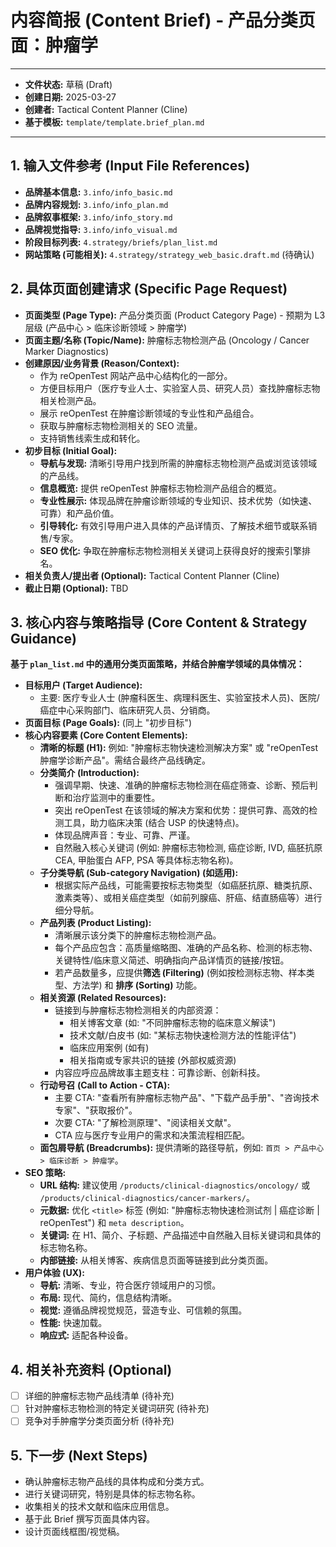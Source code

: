 # 内容简报 (Content Brief) - 产品分类页面：肿瘤学

---
*   **文件状态:** 草稿 (Draft)
*   **创建日期:** 2025-03-27
*   **创建者:** Tactical Content Planner (Cline)
*   **基于模板:** `template/template.brief_plan.md`
---

## 1. 输入文件参考 (Input File References)

*   **品牌基本信息:** `3.info/info_basic.md`
*   **品牌内容规划:** `3.info/info_plan.md`
*   **品牌叙事框架:** `3.info/info_story.md`
*   **品牌视觉指导:** `3.info/info_visual.md`
*   **阶段目标列表:** `4.strategy/briefs/plan_list.md`
*   **网站策略 (可能相关):** `4.strategy/strategy_web_basic.draft.md` (待确认)

## 2. 具体页面创建请求 (Specific Page Request)

*   **页面类型 (Page Type):** 产品分类页面 (Product Category Page) - 预期为 L3 层级 (产品中心 > 临床诊断领域 > 肿瘤学)
*   **页面主题/名称 (Topic/Name):** 肿瘤标志物检测产品 (Oncology / Cancer Marker Diagnostics)
*   **创建原因/业务背景 (Reason/Context):**
    *   作为 reOpenTest 网站产品中心结构化的一部分。
    *   方便目标用户（医疗专业人士、实验室人员、研究人员）查找肿瘤标志物相关检测产品。
    *   展示 reOpenTest 在肿瘤诊断领域的专业性和产品组合。
    *   获取与肿瘤标志物检测相关的 SEO 流量。
    *   支持销售线索生成和转化。
*   **初步目标 (Initial Goal):**
    *   **导航与发现:** 清晰引导用户找到所需的肿瘤标志物检测产品或浏览该领域的产品线。
    *   **信息概览:** 提供 reOpenTest 肿瘤标志物检测产品组合的概览。
    *   **专业性展示:** 体现品牌在肿瘤诊断领域的专业知识、技术优势（如快速、可靠）和产品价值。
    *   **引导转化:** 有效引导用户进入具体的产品详情页、了解技术细节或联系销售/专家。
    *   **SEO 优化:** 争取在肿瘤标志物检测相关关键词上获得良好的搜索引擎排名。
*   **相关负责人/提出者 (Optional):** Tactical Content Planner (Cline)
*   **截止日期 (Optional):** TBD

## 3. 核心内容与策略指导 (Core Content & Strategy Guidance)

**基于 `plan_list.md` 中的通用分类页面策略，并结合肿瘤学领域的具体情况：**

*   **目标用户 (Target Audience):**
    *   主要: 医疗专业人士 (肿瘤科医生、病理科医生、实验室技术人员)、医院/癌症中心采购部门、临床研究人员、分销商。
*   **页面目标 (Page Goals):** (同上 "初步目标")
*   **核心内容要素 (Core Content Elements):**
    *   **清晰的标题 (H1):** 例如: "肿瘤标志物快速检测解决方案" 或 "reOpenTest 肿瘤学诊断产品"。需结合最终产品线确定。
    *   **分类简介 (Introduction):**
        *   强调早期、快速、准确的肿瘤标志物检测在癌症筛查、诊断、预后判断和治疗监测中的重要性。
        *   突出 reOpenTest 在该领域的解决方案和优势：提供可靠、高效的检测工具，助力临床决策 (结合 USP 的快速特点)。
        *   体现品牌声音：专业、可靠、严谨。
        *   自然融入核心关键词 (例如: 肿瘤标志物检测, 癌症诊断, IVD, 癌胚抗原 CEA, 甲胎蛋白 AFP, PSA 等具体标志物名称)。
    *   **子分类导航 (Sub-category Navigation) (如适用):**
        *   根据实际产品线，可能需要按标志物类型（如癌胚抗原、糖类抗原、激素类等）、或相关癌症类型（如前列腺癌、肝癌、结直肠癌等）进行细分导航。
    *   **产品列表 (Product Listing):**
        *   清晰展示该分类下的肿瘤标志物检测产品。
        *   每个产品应包含：高质量缩略图、准确的产品名称、检测的标志物、关键特性/临床意义简述、明确指向产品详情页的链接/按钮。
        *   若产品数量多，应提供**筛选 (Filtering)** (例如按检测标志物、样本类型、方法学) 和 **排序 (Sorting)** 功能。
    *   **相关资源 (Related Resources):**
        *   链接到与肿瘤标志物检测相关的内部资源：
            *   相关博客文章 (如: "不同肿瘤标志物的临床意义解读")
            *   技术文献/白皮书 (如: "某标志物快速检测方法的性能评估")
            *   临床应用案例 (如有)
            *   相关指南或专家共识的链接 (外部权威资源)
        *   内容应呼应品牌故事主题支柱：可靠诊断、创新科技。
    *   **行动号召 (Call to Action - CTA):**
        *   主要 CTA: "查看所有肿瘤标志物产品"、"下载产品手册"、"咨询技术专家"、"获取报价"。
        *   次要 CTA: "了解检测原理"、"阅读相关文献"。
        *   CTA 应与医疗专业用户的需求和决策流程相匹配。
    *   **面包屑导航 (Breadcrumbs):** 提供清晰的路径导航，例如: `首页 > 产品中心 > 临床诊断 > 肿瘤学`。
*   **SEO 策略:**
    *   **URL 结构:** 建议使用 `/products/clinical-diagnostics/oncology/` 或 `/products/clinical-diagnostics/cancer-markers/`。
    *   **元数据:** 优化 `<title>` 标签 (例如: "肿瘤标志物快速检测试剂 | 癌症诊断 | reOpenTest") 和 `meta description`。
    *   **关键词:** 在 H1、简介、子标题、产品描述中自然融入目标关键词和具体的标志物名称。
    *   **内部链接:** 从相关博客、疾病信息页面等链接到此分类页面。
*   **用户体验 (UX):**
    *   **导航:** 清晰、专业，符合医疗领域用户的习惯。
    *   **布局:** 现代、简约，信息结构清晰。
    *   **视觉:** 遵循品牌视觉规范，营造专业、可信赖的氛围。
    *   **性能:** 快速加载。
    *   **响应式:** 适配各种设备。

## 4. 相关补充资料 (Optional)

*   [ ] 详细的肿瘤标志物产品线清单 (待补充)
*   [ ] 针对肿瘤标志物检测的特定关键词研究 (待补充)
*   [ ] 竞争对手肿瘤学分类页面分析 (待补充)

## 5. 下一步 (Next Steps)

*   确认肿瘤标志物产品线的具体构成和分类方式。
*   进行关键词研究，特别是具体的标志物名称。
*   收集相关的技术文献和临床应用信息。
*   基于此 Brief 撰写页面具体内容。
*   设计页面线框图/视觉稿。
